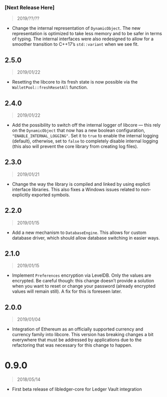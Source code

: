 ### [Next Release Here]

> 2019/??/??

- Change the internal representation of `DynamicObject`. The new representation is optimized to
  take less memory and to be safer in terms of typing. The internal interfaces were also
  redesigned to allow for a smoother transition to C++17’s `std::variant` when we see fit.

## 2.5.0

> 2019/01/22

- Resetting the libcore to its fresh state is now possible via the `WalletPool::freshResetAll`
  function.

## 2.4.0

> 2019/01/22

- Add the possibility to switch off the internal logger of libcore — this rely on the
  `DynamicObject` that now has a new boolean configuration, `"ENABLE_INTERNAL_LOGGING"`. Set it
  to `true` to enable the internal logging (default), otherwise, set to `false` to completely
  disable internal logging (this also will prevent the core library from creating log files).

## 2.3.0

> 2019/01/21

- Change the way the library is compiled and linked by using explicti interface libraries. This
  also fixes a Windows issues related to non-explicitly exported symbols.

## 2.2.0

> 2019/01/15

- Add a new mechanism to `DatabaseEngine`. This allows for custom database driver, which should
  allow database switching in easier ways.

## 2.1.0

> 2019/01/15

- Implement `Preferences` encryption via LevelDB. Only the values are encrypted. Be careful
  though: this change doesn’t provide a solution when you want to reset or change your password
  (already encrypted values will remain still). A fix for this is foreseen later.

## 2.0.0

> 2019/01/04

- Integration of Ethereum as an officially supported currency and currency family into libcore.
  This version has breaking changes a bit everywhere that must be addressed by applications due
  to the refactoring that was necessary for this change to happen.

# 0.9.0

> 2018/05/14

- First beta release of libledger-core for Ledger Vault integration
